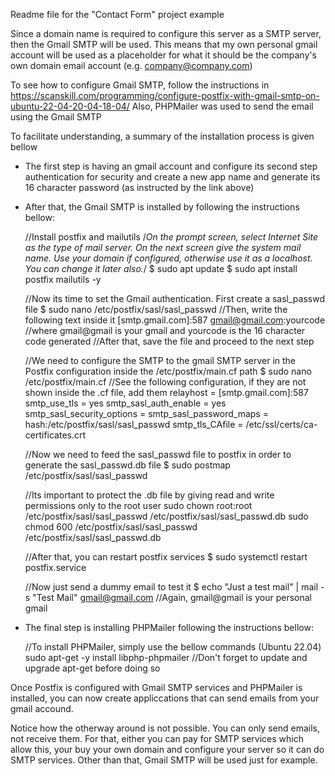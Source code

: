 Readme file for the "Contact Form" project example

Since a domain name is required to configure this server as a SMTP server, then the Gmail SMTP will be used. This means that my own personal gmail account will be used as a placeholder for what it should be the company's own domain email account (e.g. company@company.com)

To see how to configure Gmail SMTP, follow the instructions in https://scanskill.com/programming/configure-postfix-with-gmail-smtp-on-ubuntu-22-04-20-04-18-04/
Also, PHPMailer was used to send the email using the Gmail SMTP

To facilitate understanding, a summary of the installation process is given bellow

- The first step is having an gmail account and configure its second step authentication for security and create a new app name and generate its 16 character password (as instructed by the link above)
- After that, the Gmail SMTP is installed by following the instructions bellow:

    //Install postfix and mailutils
    /*On the prompt screen, select Internet Site as the type of mail server. On the next screen give the system mail name. Use your domain if configured, otherwise use it as a localhost. You can change it later also.*/
    $ sudo apt update
    $ sudo apt install postfix mailutils -y

    //Now its time to set the Gmail authentication. First create a sasl_passwd file
    $ sudo nano /etc/postfix/sasl/sasl_passwd
    //Then, write the following text inside it
    [smtp.gmail.com]:587   gmail@gmail.com:yourcode     //where gmail@gmail is your gmail and yourcode is the 16 character code generated
    //After that, save the file and proceed to the next step

    //We need to configure the SMTP to the gmail SMTP server in the Postfix configuration inside the /etc/postfix/main.cf path
    $ sudo nano /etc/postfix/main.cf
    //See the following configuration, if they are not shown inside the .cf file, add them
    relayhost = [smtp.gmail.com]:587
    smtp_use_tls = yes
    smtp_sasl_auth_enable = yes
    smtp_sasl_security_options =
    smtp_sasl_password_maps = hash:/etc/postfix/sasl/sasl_passwd
    smtp_tls_CAfile = /etc/ssl/certs/ca-certificates.crt

    //Now we need to feed the sasl_passwd file to postfix in order to generate the sasl_passwd.db file
    $ sudo postmap /etc/postfix/sasl/sasl_passwd

    //Its important to protect the .db file by giving read and write permissions only to the root user
    sudo chown root:root /etc/postfix/sasl/sasl_passwd /etc/postfix/sasl/sasl_passwd.db
    sudo chmod 600 /etc/postfix/sasl/sasl_passwd /etc/postfix/sasl/sasl_passwd.db

    //After that, you can restart postfix services
    $ sudo systemctl restart postfix.service

    //Now just send a dummy email to test it
    $ echo "Just a test mail" | mail -s "Test Mail" gmail@gmail.com     //Again, gmail@gmail is your personal gmail

- The final step is installing PHPMailer following the instructions bellow:

    //To install PHPMailer, simply use the bellow commands (Ubuntu 22.04)
    sudo apt-get -y install libphp-phpmailer
    //Don't forget to update and upgrade apt-get before doing so

Once Postfix is configured with Gmail SMTP services and PHPMailer is installed, you can now create appliccations that can send emails from your gmail accound.

Notice how the otherway around is not possible. You can only send emails, not receive them. For that, either you can pay for SMTP services which allow this, your buy your own domain and configure your server so it can do SMTP services. Other than that, Gmail SMTP will be used just for example.